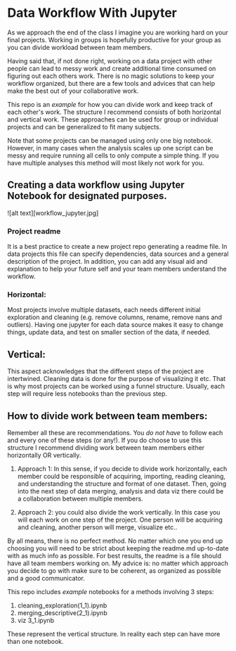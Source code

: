 # Data Workflow With Jupyter

As we approach the end of the class I imagine you are working hard on your final projects. Working in groups is hopefully productive for your group as you can divide workload between team members.


Having said that, if not done right, working on a data project with other people can lead to messy work and create additional time consumed on figuring out each others work. There is no magic solutions to keep your workflow organized, but there are a few tools and advices that can help make the best out of your collaborative work.

This repo is an *example* for how you can divide work and keep track of each other's work. The structure I recommend consists of both horizontal and vertical work. These approaches can be used for group or individual projects and can be generalized to fit many subjects.

Note that some projects can be managed using only one big notebook. However, in many cases when the analysis scales up one script can be messy and require running all cells to only compute a simple thing. If you have multiple analyses this method will most likely not work for you.

## Creating a data workflow using Jupyter Notebook for designated purposes.
![alt text][workflow_jupyter.jpg]

### Project readme

It is a best practice to create a new project repo generating a readme file. In data projects this file can specify dependencies, data sources and a general description of the project. In addition, you can add any visual aid and explanation to help your future self and your team members understand the workflow.

### Horizontal:
Most projects involve multiple datasets, each needs different initial exploration and cleaning (e.g. remove columns, rename, remove nans and outliers). Having one jupyter for each data source makes it easy to change things, update data, and test on smaller section of the data, if needed.

## Vertical:
This aspect acknowledges that the different steps of the project are intertwined. Cleaning data is done for the purpose of visualizing it etc. That is why most projects can be worked using a funnel structure. Usually, each step will require less notebooks than the previous step.

## How to divide work between team members:

Remember all these are recommendations. You *do not have* to follow each and every one of these steps (or any!). If you do choose to use this structure I recommend dividing work between team members either horizontally OR vertically.

1. Approach 1: In this sense, if you decide to divide work horizontally, each member could be responsible of acquiring, importing, reading cleaning, and understanding the structure and format of one dataset. Then, going into the next step of data merging, analysis and data viz there could be a collaboration between multiple members.

2. Approach 2: you could also divide the work vertically. In this case you will each work on one step of the project. One person will be acquiring and cleaning, another person will merge, visualize etc..

By all means, there is no perfect method. No matter which one you end up choosing you will need to be strict about keeping the readme.md up-to-date with as much info as possible. For best results, the readme is a file should have all team members working on. My advice is: no matter which approach you decide to go with make sure to be coherent, as organized as possible and a good communicator.

This repo includes *example* notebooks for a methods involving 3 steps:

1. cleaning_exploration(1_1).ipynb
2. merging_descriptive(2_1).ipynb
3. viz 3_1.ipynb

These represent the vertical structure. In reality each step can have more than one notebook. 
